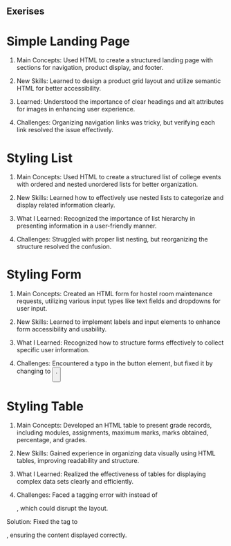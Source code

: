 ## Exerises
# Simple Landing Page
1. Main Concepts: Used HTML to create a structured landing page with sections for navigation, product display, and footer.


2. New Skills: Learned to design a product grid layout and utilize semantic HTML for better accessibility.


3. Learned: Understood the importance of clear headings and alt attributes for images in enhancing user experience.


4. Challenges: Organizing navigation links was tricky, but verifying each link resolved the issue effectively.

# Styling List
1. Main Concepts: Used HTML to create a structured list of college events with ordered and nested unordered lists for better organization.


2. New Skills: Learned how to effectively use nested lists to categorize and display related information clearly.


3. What I Learned: Recognized the importance of list hierarchy in presenting information in a user-friendly manner.


4. Challenges: Struggled with proper list nesting, but reorganizing the structure resolved the confusion.

# Styling Form
1. Main Concepts: Created an HTML form for hostel room maintenance requests, utilizing various input types like text fields and dropdowns for user input.


2. New Skills: Learned to implement labels and input elements to enhance form accessibility and usability.


3. What I Learned: Recognized how to structure forms effectively to collect specific user information.


4. Challenges: Encountered a typo in the button element, but fixed it by changing <buttom> to <button>.

# Styling Table
1. Main Concepts: Developed an HTML table to present grade records, including modules, assignments, maximum marks, marks obtained, percentage, and grades.


2. New Skills: Gained experience in organizing data visually using HTML tables, improving readability and structure.


3. What I Learned: Realized the effectiveness of tables for displaying complex data sets clearly and efficiently.


4. Challenges: Faced a tagging error with <dev> instead of <div>, which could disrupt the layout.

Solution: Fixed the tag to <div>, ensuring the content displayed correctly.